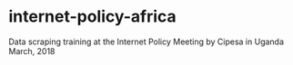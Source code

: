 # internet-policy-africa
Data scraping training at the Internet Policy Meeting by Cipesa in Uganda March, 2018
